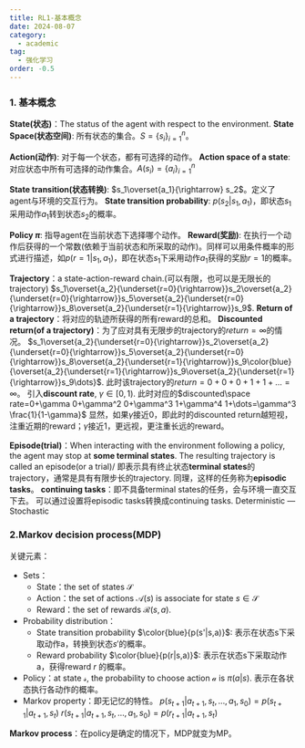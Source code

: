 ```yaml
---
title: RL1-基本概念
date: 2024-08-07
category:
  - academic
tag:
  - 强化学习
order: -0.5
---
```


### 1. 基本概念

**State(状态)**：The status of the agent with respect to the environment.
**State Space(状态空间)**: 所有状态的集合。$S=\{s_i\}_{i=1}^{n}$。

**Action(动作)**: 对于每一个状态，都有可选择的动作。
**Action space of a state**: 对应状态中所有可选择的动作集合。$A(s_i)=\{a_i\}_{i=1}^{n}$

**State transition(状态转换)**: $s_1\overset{a_1}{\rightarrow} s_2$。定义了agent与环境的交互行为。
**State transition probability**: $p(s_2|s_1,a_1)$，即状态$s_1$采用动作$a_1$转到状态$s_2$的概率。

**Policy $\pi$**: 指导agent在当前状态下选择哪个动作。
**Reward(奖励)**: 在执行一个动作后获得的一个常数(依赖于当前状态和所采取的动作)。同样可以用条件概率的形式进行描述，如$p(r=1|s_1,a_1)$，即在状态$s_1$下采用动作$a_1$获得的奖励$r=1$的概率。

**Trajectory**：a state-action-reward chain.(可以有限，也可以是无限长的trajectory)
$s_1\overset{a_2}{\underset{r=0}{\rightarrow}}s_2\overset{a_2}{\underset{r=0}{\rightarrow}}s_5\overset{a_2}{\underset{r=0}{\rightarrow}}s_8\overset{a_2}{\underset{r=1}{\rightarrow}}s_9$.
**Return of a trajectory**：将对应的轨迹所获得的所有reward的总和。
**Discounted return(of a trajectory)**：为了应对具有无限步的trajectory的$return=\infty$的情况。
$s_1\overset{a_2}{\underset{r=0}{\rightarrow}}s_2\overset{a_2}{\underset{r=0}{\rightarrow}}s_5\overset{a_2}{\underset{r=0}{\rightarrow}}s_8\overset{a_2}{\underset{r=1}{\rightarrow}}s_9\color{blue}{\overset{a_2}{\underset{r=1}{\rightarrow}}s_9\overset{a_2}{\underset{r=1}{\rightarrow}}s_9\dots}$. 此时该trajectory的$return=0+0+0+1+1+\dots=\infty$。
引入**discount rate**, $\gamma\in[0,1)$.
此时对应的$discounted\space rate=0+\gamma 0+\gamma^2 0+\gamma^3 1+\gamma^4 1+\dots=\gamma^3 \frac{1}{1-\gamma}$
显然，如果$\gamma$接近0，即此时的discounted return越短视，注重近期的reward；$\gamma$接近1，更远视，更注重长远的reward。

**Episode(trial)**：When interacting with the environment following a policy, the agent may stop at **some terminal states**. The resulting trajectory is called an episode(or a trial)/
即表示具有终止状态**terminal states**的trajectory，通常是具有有限步长的trajectory.
同理，这样的任务称为**episodic tasks**。
**continuing tasks**：即不具备terminal states的任务，会与环境一直交互下去。
可以通过设置将episodic tasks转换成continuing tasks.
Deterministic — Stochastic

### 2.Markov decision process(MDP)

关键元素：

- Sets：
  - State：the set of states $\mathcal{S}$
  - Action：the set of actions $\mathcal{A}(s)$ is associate for state $s\in\mathcal{S}$
  - Reward：the set of rewards $\mathcal{R}(s,a)$.
- Probability distribution：
  - State transition probability $\color{blue}{p(s'|s,a)}$: 表示在状态s下采取动作a，转换到状态$s'$的概率。
  - Reward probability $\color{blue}{p(r|s,a)}$: 表示在状态s下采取动作a，获得reward $r$ 的概率。
- Policy：at state $\mathcal{s}$, the probability to choose action $\mathcal{a}$ is $\pi(a|s)$. 表示在各状态执行各动作的概率。
- Markov property：即无记忆的特性。
  $p(s_{t+1}|a_{t+1},s_t,\dots,a_1,s_0)=p(s_{t+1}|a_{t+1},s_t)$
  $r(s_{t+1}|a_{t+1},s_t,\dots,a_1,s_0)=p(r_{t+1}|a_{t+1},s_t)$

**Markov process**：在policy是确定的情况下，MDP就变为MP。
